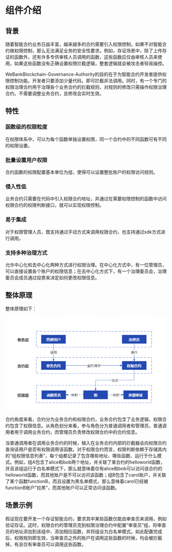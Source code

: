 # 组件介绍


## 背景

随着智能合约业务日益丰富，越来越多的合约需要引入权限控制。如果不对智能合约做权限控制，那么无法满足业务的安全性要求。例如，存证场景中，除了上传存证的函数外，还有许多专供审核人员调用的函数，这些函数应仅由审核人员来使用，如果这些函数没有正确设置权限拦截逻辑，整套逻辑就会被攻击者轻易操控。

WeBankBlockchain-Governance-Authority的目的在于为智能合约开发者提供权限控制功能。开发者只要添加少量代码，即可拦截非法调用。同时，有一个专门的权限治理合约用于治理各个业务合约的拦截规则，对规则的修改只需操作权限治理合约，不需要调整业务合约，且修改会实时生效。

## 特性
### 函数级的权限粒度
在权限体系中，可以为每个函数单独设置权限，同一个合约中的不同函数可有不同的权限设置。
### 批量设置用户权限
合约函数的权限配置基本单位为组，使得可以设置整批账户的权限访问规则。
### 侵入性低
业务合约只需要在代码中引入权限合约地址，并通过在需要权限控制的函数中访问权限合约的权限判断接口，就可以实现权限控制。
### 易于集成
对于权限管理人员，既支持通过手动方式来调用权限合约，也支持通过sdk方式进行调用。
### 支持多种治理方式
允许中心化和去中心化两种方式进行权限治理。在中心化方式中，有一位管理员，可以直接设置各个账户的权限信息；在去中心化方式下，有一个治理委员会，治理委员会成员通过投票来决定如何更改权限信息。


## 整体原理
整体原理如下：

![](img/arch.png)

合约角度来看，合约分为业务合约和权限合约，业务合约包含了业务逻辑，权限合约包含了权限信息。从角色划分来看，参与角色分为普通调用者和管理员，普通调用者用于调用业务合约，而管理员负责修改权限合约中的合约信息。

当普通调用者在调用业务合约的时候，植入在业务合约内部的拦截器会向权限合约查询该用户是否有权限调用该函数。对于权限合约而言，权限判断依赖于存储其内的“组权限信息列表”，每个组都记录了包含哪些地址、哪些函数、运行于什么模式。例如，组A包含了alice和bob两个地址，并关联了某合约的helloworld函数，并且该组运行于白名单模式下，那么就意味着仅有alice和bob可以访问该合约的helloworld函数，而其他账户是不可以访问该函数；组B包含了carol账户，并关联了某个函数functionB，而且设置为黑名单模式，那么意味着carol已经被functionB账户"拉黑"，而其他账户可以正常访问该函数。

## 场景示例
假设现在要开发一个存证智能合约，要求其中某些函数仅能由审查员来调用，例如验证存证。这时，权限合约的管理员克到权限治理合约中配置“审查员”组，将审查员的地址添加到该组中、添加相应函数，并将组设为白名单模式。如此配置完成后，权限规则即生效，当审查员之外的账户在调用这些函数的时候，均会被拦截掉，有且仅有审查员可以调用这些函数。
